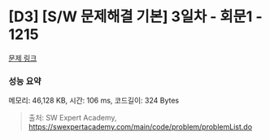# [D3] [S/W 문제해결 기본] 3일차 - 회문1 - 1215 

[문제 링크](https://swexpertacademy.com/main/code/problem/problemDetail.do?contestProbId=AV14QpAaAAwCFAYi) 

### 성능 요약

메모리: 46,128 KB, 시간: 106 ms, 코드길이: 324 Bytes



> 출처: SW Expert Academy, https://swexpertacademy.com/main/code/problem/problemList.do